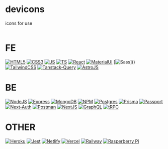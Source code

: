 # devicons
icons for use

[![]()]()

# FE

[![HTML5](https://github.com/devicons/devicon/blob/master/icons/html5/html5-original.svg)]()
[![CSS3](https://github.com/devicons/devicon/blob/master/icons/css3/css3-original.svg)]()
[![JS](https://github.com/devicons/devicon/blob/master/icons/javascript/javascript-original.svg)]()
[![TS](https://github.com/devicons/devicon/blob/master/icons/typescript/typescript-original.svg)]()
[![React](https://github.com/devicons/devicon/blob/master/icons/react/react-original-wordmark.svg)]()
[![MaterialUI](https://github.com/devicons/devicon/blob/master/icons/materialui/materialui-original.svg)]()
[![Sass](https://github.com/devicons/devicon/blob/master/icons/sass/sass-original.svg")]()
[![TailwindCSS](https://user-images.githubusercontent.com/82413454/191466121-51498764-0a54-4aa0-9da4-41e0a92b6578.png)]()
[![Tanstack-Query](https://user-images.githubusercontent.com/82413454/191467680-fa1fe08e-8ae4-49ff-bdac-2772e2e0d3a7.svg)]()
[![AstroJS](https://user-images.githubusercontent.com/82413454/193375447-7692e583-a7a9-4ed6-b0e1-581915a1a3be.svg)]()


# BE

[![NodeJS](https://github.com/devicons/devicon/blob/master/icons/nodejs/nodejs-original-wordmark.svg)]()
[![Express](https://github.com/devicons/devicon/blob/master/icons/express/express-original-wordmark.svg)]()
[![MongoDB](https://github.com/devicons/devicon/blob/master/icons/mongodb/mongodb-original-wordmark.svg)]()
[![NPM](https://github.com/devicons/devicon/blob/master/icons/npm/npm-original-wordmark.svg)]()
[![Postgres](https://github.com/devicons/devicon/blob/master/icons/postgresql/postgresql-original-wordmark.svg)]()
[![Prisma](https://user-images.githubusercontent.com/82413454/191468427-0e2a965a-a88f-4021-96a8-5a608a520d99.svg)]()
[![Passport](https://user-images.githubusercontent.com/82413454/191476444-ceefeca8-640b-4951-bca2-ef97a340f573.png)]()
[![Next-Auth](https://user-images.githubusercontent.com/82413454/191476111-8abe4be0-82b2-471b-bd4f-30a1eaef0375.png)]()
[![Postman](https://user-images.githubusercontent.com/82413454/191562800-3002aa0e-db83-4af2-83d1-7ccbc8acf6dc.png)]()
[![NextJS](https://github.com/devicons/devicon/blob/master/icons/nextjs/nextjs-original-wordmark.svg)]()
[![GraphQL](https://github.com/devicons/devicon/blob/master/icons/graphql/graphql-plain-wordmark.svg)]()
[![tRPC](https://user-images.githubusercontent.com/82413454/191451583-210c833a-671e-4103-93fd-1004215e39f4.png)]()

# OTHER

[![Heroku](https://github.com/devicons/devicon/blob/master/icons/heroku/heroku-original-wordmark.svg)]()
[![Jest](https://github.com/devicons/devicon/blob/master/icons/jest/jest-plain.svg)]()
[![Netlify](https://user-images.githubusercontent.com/82413454/191464749-4bd02ee4-030e-494d-a62f-0e5343b6753e.png)]()
[![Vercel](https://user-images.githubusercontent.com/82413454/191465072-df998bdb-d0ab-4e65-9e36-c8d55af2b122.png)]()
[![Railway](https://user-images.githubusercontent.com/82413454/194641725-d2422aea-1b39-4d87-870a-59c9685fcdd3.png)]()
[![Rasperberry Pi](https://user-images.githubusercontent.com/82413454/194675959-d4138a45-23cf-448c-8a34-fbdbe5db214e.svg)]()

[![]()]()
[![]()]()
[![]()]()
[![]()]()
[![]()]()
[![]()]()
